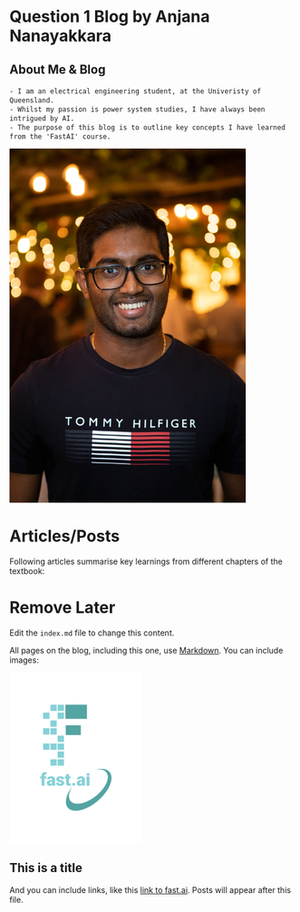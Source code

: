 # Question 1 Blog by Anjana Nanayakkara


<!-----------------------------------------------------------
                     (Section about myself) 
  ---------------------------------------------------------->
## **About Me & Blog**
    - I am an electrical engineering student, at the Univeristy of Queensland. 
    - Whilst my passion is power system studies, I have always been intrigued by AI. 
    - The purpose of this blog is to outline key concepts I have learned from the 'FastAI' course.

<!---(Photo of myself) -->
<img src="images/AnjanaNanayakkara.jpg" width="417" height="625">

<!-----------------------------------------------------------
                         Articles
  ---------------------------------------------------------->
# **Articles/Posts**
Following articles summarise key learnings from different chapters of the textbook:



# Remove Later
Edit the `index.md` file to change this content. 

All pages on the blog, including this one, use [Markdown](https://guides.github.com/features/mastering-markdown/). You can include images:

![Image of fast.ai logo](images/logo.png)

## This is a title

And you can include links, like this [link to fast.ai](https://www.fast.ai). Posts will appear after this file. 
